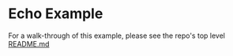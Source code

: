 # Echo Example
For a walk-through of this example, please see the repo's top level [README.md](../README.md)